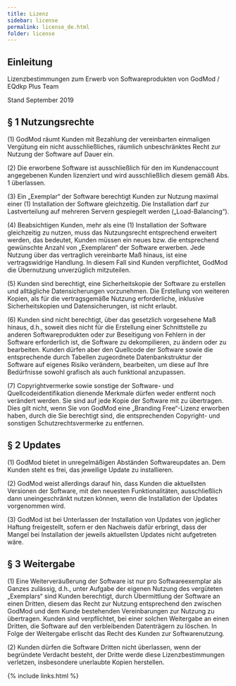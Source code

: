 ```yaml
---
title: Lizenz
sidebar: license
permalink: license_de.html
folder: license
---
```


## Einleitung

Lizenzbestimmungen zum Erwerb von Softwareprodukten von GodMod / EQdkp Plus Team

Stand September 2019


## § 1 Nutzungsrechte

(1) GodMod räumt Kunden mit Bezahlung der vereinbarten einmaligen Vergütung ein nicht ausschließliches, räumlich unbeschränktes Recht zur Nutzung der Software auf Dauer ein.

(2) Die erworbene Software ist ausschließlich für den im Kundenaccount angegebenen Kunden lizenziert und wird ausschließlich diesem gemäß Abs. 1 überlassen.

(3) Ein „Exemplar“ der Software berechtigt Kunden zur Nutzung maximal einer (1) Installation der Software gleichzeitig. Die Installation darf zur Lastverteilung auf mehreren Servern gespiegelt werden („Load-Balancing“).

(4) Beabsichtigen Kunden, mehr als eine (1) Installation der Software gleichzeitig zu nutzen, muss das Nutzungsrecht entsprechend erweitert werden, das bedeutet, Kunden müssen ein neues bzw. die entsprechend gewünschte Anzahl von „Exemplaren“ der Software erwerben. Jede Nutzung über das vertraglich vereinbarte Maß hinaus, ist eine vertragswidrige Handlung. In diesem Fall sind Kunden verpflichtet, GodMod die Übernutzung unverzüglich mitzuteilen.

(5) Kunden sind berechtigt, eine Sicherheitskopie der Software zu erstellen und alltägliche Datensicherungen vorzunehmen. Die Erstellung von weiteren Kopien, als für die vertragsgemäße Nutzung erforderliche, inklusive Sicherheitskopien und Datensicherungen, ist nicht erlaubt.

(6) Kunden sind nicht berechtigt, über das gesetzlich vorgesehene Maß hinaus, d.h., soweit dies nicht für die Erstellung einer Schnittstelle zu anderen Softwareprodukten oder zur Beseitigung von Fehlern in der Software erforderlich ist, die Software zu dekompilieren, zu ändern oder zu bearbeiten. Kunden dürfen aber den Quellcode der Software sowie die entsprechende durch Tabellen zugeordnete Datenbankstruktur der Software auf eigenes Risiko verändern, bearbeiten, um diese auf Ihre Bedürfnisse sowohl grafisch als auch funktional anzupassen.

(7) Copyrightvermerke sowie sonstige der Software- und Quellcodeidentifikation dienende Merkmale dürfen weder entfernt noch verändert werden. Sie sind auf jede Kopie der Software mit zu übertragen. Dies gilt nicht, wenn Sie von GodMod eine „Branding Free“-Lizenz erworben haben, durch die Sie berechtigt sind, die entsprechenden Copyright- und sonstigen Schutzrechtsvermerke zu entfernen.

## § 2 Updates
(1) GodMod bietet in unregelmäßigen Abständen Softwareupdates an. Dem Kunden steht es frei, das jeweilige Update zu installieren.

(2) GodMod weist allerdings darauf hin, dass Kunden die aktuellsten Versionen der Software, mit den neuesten Funktionalitäten, ausschließlich dann uneingeschränkt nutzen können, wenn die Installation der Updates vorgenommen wird.

(3) GodMod ist bei Unterlassen der Installation von Updates von jeglicher Haftung freigestellt, sofern er den Nachweis dafür erbringt, dass der Mangel bei Installation der jeweils aktuellsten Updates nicht aufgetreten wäre.

## § 3 Weitergabe
(1) Eine Weiterveräußerung der Software ist nur pro Softwareexemplar als Ganzes zulässig, d.h., unter Aufgabe der eigenen Nutzung des vergüteten „Exemplars“ sind Kunden berechtigt, durch Übermittlung der Software an einen Dritten, diesem das Recht zur Nutzung entsprechend den zwischen GodMod und dem Kunde bestehenden Vereinbarungen zur Nutzung zu übertragen. Kunden sind verpflichtet, bei einer solchen Weitergabe an einen Dritten, die Software auf den verbleibenden Datenträgern zu löschen. In Folge der Weitergabe erlischt das Recht des Kunden zur Softwarenutzung.

(2) Kunden dürfen die Software Dritten nicht überlassen, wenn der begründete Verdacht besteht, der Dritte werde diese Lizenzbestimmungen verletzen, insbesondere unerlaubte Kopien herstellen.

{% include links.html %}
